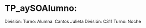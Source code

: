 # TP_aySOAlumno: <Cantos Julieta>
División: <c311>
Turno: <Noche>
Alumna: Cantos Julieta
División: C311
Turno: Noche
